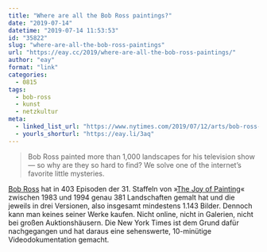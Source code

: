 ```yaml
---
title: "Where are all the Bob Ross paintings?"
date: "2019-07-14"
datetime: "2019-07-14 11:53:53"
id: "35822"
slug: "where-are-all-the-bob-ross-paintings"
url: "https://eay.cc/2019/where-are-all-the-bob-ross-paintings/"
author: "eay"
format: "link"
categories:
  - 0815
tags:
  - bob-ross
  - kunst
  - netzkultur
meta:
  - linked_list_url: "https://www.nytimes.com/2019/07/12/arts/bob-ross-paintings-mystery.html"
  - yourls_shorturl: "https://eay.li/3aq"
---
```


> Bob Ross painted more than 1,000 landscapes for his television show — so why are they so hard to find? We solve one of the internet’s favorite little mysteries.

[Bob Ross](https://en.wikipedia.org/wiki/Bob_Ross) hat in 403 Episoden der 31. Staffeln von »[The Joy of Painting](https://en.wikipedia.org/wiki/The_Joy_of_Painting)« zwischen 1983 und 1994 genau 381 Landschaften gemalt hat und die jeweils in drei Versionen, also insgesamt mindestens 1.143 Bilder. Dennoch kann man keines seiner Werke kaufen. Nicht online, nicht in Galerien, nicht bei großen Auktionshäusern. Die New York Times ist dem Grund dafür nachgegangen und hat daraus eine sehenswerte, 10-minütige Videodokumentation gemacht.

